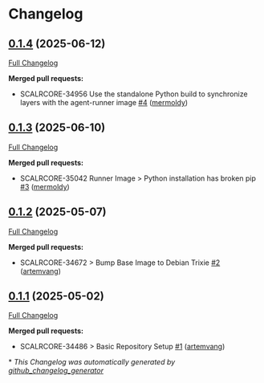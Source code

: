 # Changelog

## [0.1.4](https://github.com/Scalr/runner/tree/0.1.4) (2025-06-12)

[Full Changelog](https://github.com/Scalr/runner/compare/0.1.3...0.1.4)

**Merged pull requests:**

- SCALRCORE-34956 Use the standalone Python build to synchronize layers with the agent-runner image [\#4](https://github.com/Scalr/runner/pull/4) ([mermoldy](https://github.com/mermoldy))

## [0.1.3](https://github.com/Scalr/runner/tree/0.1.3) (2025-06-10)

[Full Changelog](https://github.com/Scalr/runner/compare/0.1.2...0.1.3)

**Merged pull requests:**

- SCALRCORE-35042 Runner Image \> Python installation has broken pip [\#3](https://github.com/Scalr/runner/pull/3) ([mermoldy](https://github.com/mermoldy))

## [0.1.2](https://github.com/Scalr/runner/tree/0.1.2) (2025-05-07)

[Full Changelog](https://github.com/Scalr/runner/compare/0.1.1...0.1.2)

**Merged pull requests:**

- SCALRCORE-34672 \> Bump Base Image to Debian Trixie [\#2](https://github.com/Scalr/runner/pull/2) ([artemvang](https://github.com/artemvang))

## [0.1.1](https://github.com/Scalr/runner/tree/0.1.1) (2025-05-02)

[Full Changelog](https://github.com/Scalr/runner/compare/8d1b9b1fe04c32414e9e85babdc66f067b79095c...0.1.1)

**Merged pull requests:**

- SCALRCORE-34486 \> Basic Repository Setup [\#1](https://github.com/Scalr/runner/pull/1) ([artemvang](https://github.com/artemvang))



\* *This Changelog was automatically generated by [github_changelog_generator](https://github.com/github-changelog-generator/github-changelog-generator)*
